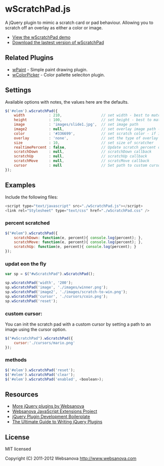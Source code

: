 # wScratchPad.js

A jQuery plugin to mimic a scratch card or pad behaviour.  Allowing you to scratch off an overlay as either a color or image.

* [View the wScratchPad demo](http://wscratchpad.websanova.com)
* [Download the lastest version of wScratchPad](https://github.com/websanova/wScratchPad/tags)


## Related Plugins

* [wPaint](http://wpaint.websanova.com) - Simple paint drawing plugin.
* [wColorPicker](http://wcolorpicker.websanova.com) - Color pallette seleciton plugin.


## Settings

Available options with notes, the values here are the defaults.

```javascript
$('#elem').wScratchPad({
    width           : 210,                  // set width - best to match image width
    height          : 100,                  // set height - best to match image height
    image           : 'images/slide1.jpg',  // set image path
    image2          : null,                 // set overlay image path - if set color is not used
    color           : '#336699',            // set scratch color - if image2 is not set uses color
    overlay         : 'none',               // set the type of overlay effect 'none', 'lighter' - only used with color
    size            : 10,                   // set size of scratcher
    realtimePercent : false,                // Update scratch percent only on the mouseup/touchend (for better performances on mobile device)
    scratchDown     : null,                 // scratchDown callback
    scratchUp       : null,                 // scratchUp callback
    scratchMove     : null,                 // scratcMove callback
    cursor          : null                  // Set path to custom cursor
});
```

## Examples

Include the following files:

```js
<script type="text/javascript" src="./wScratchPad.js"></script>
<link rel="Stylesheet" type="text/css" href="./wScratchPad.css" />
```

### percent scratched

```js
$("#elem").wScratchPad({
    scratchDown: function(e, percent){ console.log(percent); },
    scratchMove: function(e, percent){ console.log(percent); },
    scratchUp: function(e, percent){ console.log(percent); }
});
```

### updat eon the fly

```js
var sp = $("#wScratchPad").wScratchPad();

sp.wScratchPad('width', '200');
sp.wScratchPad('image', './images/winner.png');
sp.wScratchPad('image2', './images/scratch-to-win.png');
sp.wScratchPad('cursor', './cursors/coin.png');
sp.wScratchPad('reset');
```

### custom cursor:

You can init the scratch pad with a custom cursor by setting a path to an image using the cursor option.

```js
$("#wScratchPad").wScratchPad({
    cursor:'./cursors/mario.png'
});
```

### methods

```js
$('#elem').wScratchPad('reset');
$('#elem').wScratchPad('clear');
$('#elem').wScratchPad('enabled', <boolean>);
```


## Resources

* [More jQuery plugins by Websanova](http://websanova.com/plugins)
* [Websanova JavaScript Extensions Project](http://websanova.com/extensions)
* [jQuery Plugin Development Boilerplate](http://wboiler.websanova.com)
* [The Ultimate Guide to Writing jQuery Plugins](http://www.websanova.com/blog/jquery/the-ultimate-guide-to-writing-jquery-plugins)


## License

MIT licensed

Copyright (C) 2011-2012 Websanova http://www.websanova.com
